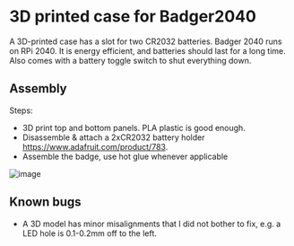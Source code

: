 # 3D printed case for Badger2040

A 3D-printed case has a slot for two CR2032 batteries. Badger 2040 runs
on RPi 2040. It is energy efficient, and batteries should last for a
long time. Also comes with a battery toggle switch to shut everything down.

## Assembly

Steps:
- 3D print top and bottom panels. PLA plastic is good enough.
- Disassemble & attach a 2xCR2032 battery holder
  https://www.adafruit.com/product/783.
- Assemble the badge, use hot glue whenever applicable

![image](https://user-images.githubusercontent.com/198995/219485328-1d66b0d7-2c20-477a-9fee-6ed1c341de5f.png)

## Known bugs

- A 3D model has minor misalignments that I did not bother to fix,
  e.g. a LED hole is 0.1-0.2mm off to the left.
